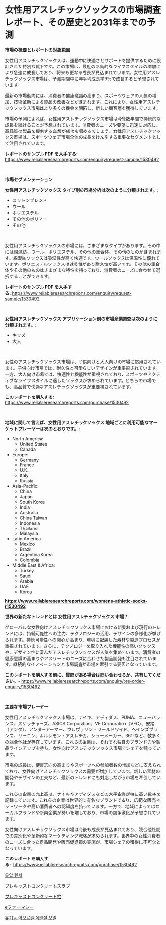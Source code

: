 <p><h1>女性用アスレチックソックスの市場調査レポート、その歴史と2031年までの予測</h1></p><p><strong>市場の概要とレポートの対象範囲</strong></p>
<p><p>女性用アスレチックソックスは、運動中に快適さとサポートを提供するために設計された特別な靴下です。この市場は、最近の活動的なライフスタイルの増加により急速に成長しており、将来も更なる成長が見込まれています。女性用アスレチックソックス市場は、予測期間中に年平均成長率9％で成長すると予想されています。</p><p>最新の市場動向には、消費者の健康意識の高まり、スポーツウェアの人気の増加、技術革新による製品の改善などが含まれます。これにより、女性用アスレチックソックス市場はより多くの機会を開拓し、新しい顧客層を獲得しています。</p><p>市場の予測によれば、女性用アスレチックソックス市場は今後数年間で持続的な成長を続けることが予想されています。消費者のニーズや要望に迅速に対応し、高品質の製品を提供する企業が成功を収めるでしょう。女性用アスレチックソックス市場は、スポーツウェア市場全体の成長をけん引する重要なセグメントとして注目されています。</p></p>
<p><strong>レポートのサンプル PDF を入手する:</strong> <a href="https://www.reliableresearchreports.com/enquiry/request-sample/1530492">https://www.reliableresearchreports.com/enquiry/request-sample/1530492</a></p>
<p>&nbsp;</p>
<p><strong>市場セグメンテーション</strong></p>
<p><strong>女性用アスレチックソックス タイプ別の市場分析は次のように分類されます。:</strong></p>
<p><ul><li>コットンブレンド</li><li>ウール</li><li>ポリエステル</li><li>その他のポリマー</li><li>その他</li></ul></p>
<p>&nbsp;</p>
<p><p>女性用アスレチックソックスの市場には、さまざまなタイプがあります。その中には綿混紡、ウール、ポリエステル、その他の重合体、その他のものが含まれます。綿混紡ソックスは吸湿性が高く快適です。ウールソックスは保温性に優れています。ポリエステルソックスは速乾性があり耐久性が高いです。その他の重合体やその他のものはさまざまな特性を持っており、消費者のニーズに合わせて選択することができます。</p></p>
<p><strong>レポートのサンプル PDF を入手する:</strong>&nbsp;<a href="https://www.reliableresearchreports.com/enquiry/request-sample/1530492">https://www.reliableresearchreports.com/enquiry/request-sample/1530492</a></p>
<p>&nbsp;</p>
<p><strong> 女性用アスレチックソックス アプリケーション別の市場産業調査は次のように分類されます。:</strong></p>
<p><ul><li>キッズ</li><li>大人</li></ul></p>
<p>&nbsp;</p>
<p><p>女性のアスレチックソックス市場は、子供向けと大人向けの市場に応用されています。子供向け市場では、耐久性と可愛らしいデザインが重要視されています。一方、大人向け市場では、快適性と機能性が重視されており、スポーツやアクティブなライフスタイルに適したソックスが求められています。どちらの市場でも、高品質で快適なアスレチックソックスが重要視されています。</p></p>
<p><strong>このレポートを購入する:</strong>&nbsp; <a href="https://www.reliableresearchreports.com/purchase/1530492">https://www.reliableresearchreports.com/purchase/1530492</a></p>
<p>&nbsp;</p>
<p><strong>地域に関して言えば、女性用アスレチックソックス 地域ごとに利用可能なマーケットプレーヤーは次のとおりです。:</strong></p>
<p><ul>
    <li>
        North America:
        <ul>
            <li>United States</li>
            <li>Canada</li>
        </ul>
    </li>
    <li>
        Europe:
        <ul>
            <li>Germany</li>
            <li>France</li>
            <li>U.K.</li>
            <li>Italy</li>
            <li>Russia</li>
        </ul>
    </li>
    <li>
        Asia-Pacific:
        <ul>
            <li>China</li>
            <li>Japan</li>
            <li>South Korea</li>
            <li>India</li>
            <li>Australia</li>
            <li>China Taiwan</li>
            <li>Indonesia</li>
            <li>Thailand</li>
            <li>Malaysia</li>
        </ul>
    </li>
    <li>
        Latin America:
        <ul>
            <li>Mexico</li>
            <li>Brazil</li>
            <li>Argentina Korea</li>
            <li>Colombia</li>
        </ul>
    </li>
    <li>
        Middle East & Africa:
        <ul>
            <li>Turkey</li>
            <li>Saudi</li>
            <li>Arabia</li>
            <li>UAE</li>
            <li>Korea</li>
        </ul>
    </li>
    </ul></p>
<p><strong><a href="https://www.reliableresearchreports.com/womens-athletic-socks-r1530492">https://www.reliableresearchreports.com/womens-athletic-socks-r1530492</a></strong>&nbsp;</p>
<p><strong>世界の新たなトレンドとは 女性用アスレチックソックス 市場？</strong></p>
<p><p>グローバルな女性向けアスレチックソックス市場における新興および現行のトレンドには、持続可能性への注力、テクノロジーの活用、デザインの多様化が挙げられます。持続可能性への関心が高まり、環境に配慮した素材や製造プロセスが重視されています。さらに、テクノロジーを取り入れた機能性の高いソックスや、デザイン性に富んだアスレチックソックスが人気を集めています。消費者の健康意識の高まりやアスリートのニーズに合わせた製品開発も注目されています。継続的なイノベーションと市場調査が市場を牽引する要因となっています。</p></p>
<p><strong>このレポートを購入する前に、質問がある場合は問い合わせるか、共有してください。</strong>- <a href="https://www.reliableresearchreports.com/enquiry/pre-order-enquiry/1530492">https://www.reliableresearchreports.com/enquiry/pre-order-enquiry/1530492</a></p>
<p>&nbsp;</p>
<p><strong>主要な市場プレーヤー</strong></p>
<p><p>女性用アスレチックソックス市場は、ナイキ、アディダス、PUMA、ニューバランス、スケッチャーズ、ASICS Corporation、VF Corporation（VFC）、安踏（アンタ）、アンダーアーマー、ウルヴァリン・ワールドワイド、ヘインズブランズ、リーニン、ルルレモン・アスレチカ、シューメーカー、361°など、数多くの競合他社が存在しています。これらの企業は、それぞれ独自のブランド力や製品ラインアップを持ち、女性向けアスレチックソックス市場でシェアを競っています。</p><p>市場の成長は、健康志向の高まりやスポーツへの参加者数の増加などに支えられており、女性向けアスレチックソックスの需要が増加しています。新しい素材の開発やデザインの工夫など、最新のトレンドにも対応しながら市場を牽引しています。</p><p>これらの企業の売上高は、ナイキやアディダスなどの大手企業が特に高い数字を記録しています。これらの企業は世界的に有名なブランドであり、広範な販売ネットワークや高い消費者への認知度を持っています。一方で、地域によってはローカルブランドや新興企業が勢いを増しており、市場の競争激化が予想されています。</p><p>女性向けアスレチックソックス市場は今後も成長が見込まれており、競合他社間での差別化や革新的なマーケティング戦略が求められます。世界中の女性消費者のニーズに合った商品開発や販売促進策の実施が、市場シェアの獲得に不可欠となっています。</p></p>
<p><strong>このレポートを購入する:</strong>&nbsp;&nbsp;<a href="https://www.reliableresearchreports.com/purchase/1530492">https://www.reliableresearchreports.com/purchase/1530492</a></p>
<p><p><a href="https://medium.com/@cordiehyatt1/%EC%88%98%EC%95%95-%EB%9E%9C%EC%B9%98-%EC%8B%9C%EC%9E%A5-%EC%9D%B8%EC%82%AC%EC%9D%B4%ED%8A%B8-%EC%8B%9C%EC%9E%A5-%EB%8F%99%ED%96%A5-%EC%84%B1%EC%9E%A5-2024%EB%85%84%EB%B6%80%ED%84%B0-2031%EB%85%84%EA%B9%8C%EC%A7%80-%EC%98%88%EC%B8%A1%EB%90%9C-%EA%B2%83-7f3cf3528e5f">유압 렌치</a></p><p><a href="https://github.com/oqoeusbvpadwjs08/Market-Research-Report-List-1/blob/main/423729726054.md">プレキャストコンクリートスラブ</a></p><p><a href="https://github.com/AaronVargas43/Market-Research-Report-List-1/blob/main/229939926055.md">プレキャストコンクリート柱</a></p><p><a href="https://medium.com/@shawnsmihv6/2024%E5%B9%B4%E3%81%8B%E3%82%892031%E5%B9%B4%E3%81%BE%E3%81%A7%E3%81%AE%E6%9C%9F%E9%96%93-epharmacy%E5%B8%82%E5%A0%B4%E3%81%AE%E3%83%88%E3%83%AC%E3%83%B3%E3%83%89%E3%81%A8%E5%B8%82%E5%A0%B4%E5%88%86%E6%9E%90%E3%81%8C%E4%BA%88%E6%B8%AC%E3%81%95%E3%82%8C%E3%81%A6%E3%81%84%E3%81%BE%E3%81%99-379cef539816">eファーマシー</a></p><p><a href="https://medium.com/@gunnerolson2022/%EC%9C%A0%EA%B8%B0%EB%86%8D-%EB%94%94%EB%B2%A0%EB%A5%B4-%EC%98%81%EA%B5%AC-%EC%98%A4%EC%9D%BC-%EC%8B%9C%EC%9E%A5-%EC%8B%9C%EC%9E%A5-cagr-%EC%8B%9C%EC%9E%A5-%EB%8F%99%ED%96%A5-%EB%B0%8F-%EC%84%B1%EC%9E%A5-%EC%A0%84%EB%9E%B5%EC%97%90-%EB%8C%80%ED%95%9C-%ED%86%B5%EC%B0%B0%EB%A0%A5-317e10cdc846">유기농 이모르텔 에센셜 오일</a></p></p>